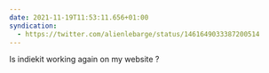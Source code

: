 ```yaml
---
date: 2021-11-19T11:53:11.656+01:00
syndication:
  - https://twitter.com/alienlebarge/status/1461649033387200514
---
```

Is indiekit working again on my website ?
